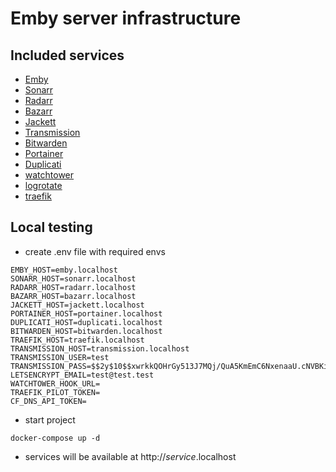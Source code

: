 # Emby server infrastructure

## Included services

- [Emby](https://hub.docker.com/r/emby/embyserver)
- [Sonarr](https://hub.docker.com/r/linuxserver/sonarr)
- [Radarr](https://hub.docker.com/r/linuxserver/radarr)
- [Bazarr](https://hub.docker.com/r/linuxserver/bazarr)
- [Jackett](https://hub.docker.com/r/linuxserver/jackett)
- [Transmission](https://hub.docker.com/r/linuxserver/transmission)
- [Bitwarden](https://github.com/dani-garcia/bitwarden_rs)
- [Portainer](https://hub.docker.com/r/portainer/portainer)
- [Duplicati](https://hub.docker.com/r/linuxserver/duplicati)
- [watchtower](https://hub.docker.com/r/containrrr/watchtower)
- [logrotate](https://hub.docker.com/r/blacklabelops/logrotate)
- [traefik](https://hub.docker.com/_/traefik)

## Local testing

- create .env file with required envs

```
EMBY_HOST=emby.localhost
SONARR_HOST=sonarr.localhost
RADARR_HOST=radarr.localhost
BAZARR_HOST=bazarr.localhost
JACKETT_HOST=jackett.localhost
PORTAINER_HOST=portainer.localhost
DUPLICATI_HOST=duplicati.localhost
BITWARDEN_HOST=bitwarden.localhost
TRAEFIK_HOST=traefik.localhost
TRANSMISSION_HOST=transmission.localhost
TRANSMISSION_USER=test
TRANSMISSION_PASS=$$2y$10$$xwrkkQOHrGy513J7MQj/QuA5KmEmC6NxenaaU.cNVBKiJpV8DCtjC
LETSENCRYPT_EMAIL=test@test.test
WATCHTOWER_HOOK_URL=
TRAEFIK_PILOT_TOKEN=
CF_DNS_API_TOKEN=
```

- start project

```
docker-compose up -d
```

- services will be available at http://_service_.localhost
